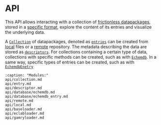 API
===

This API allows interacting with a collection of
[frictionless datapackages](https://frictionlessdata.io/), stored in a [specific format](usage/unitpackage.md), explore the content of its entries and visualize the underlying data.

A [`Collection`](api/collection.md) of datapackages, denoted as [`entries`](api/entry.md) can be created from [local](api/local.md) files or a [remote](api/remote.md) repository. The metadata describing the data are stored as [`descriptors`](api/descriptor.md).
For collections containing a certain type of data, collections with specific methods can be created, such as with [`Echemdb`](api/database/echemdb.md). In a same way, specific types of entries can be created, such as with [`EchemdbEnetry`](api/database/echemdb_entry.md)

```{toctree}
:caption: "Modules:"
api/collection.md
api/entry.md
api/descriptor.md
api/database/echemdb.md
api/database/echemdb_entry.md
api/remote.md
api/local.md
api/baseloader.md
api/eclabloader.md
api/gamryloader.md
```
